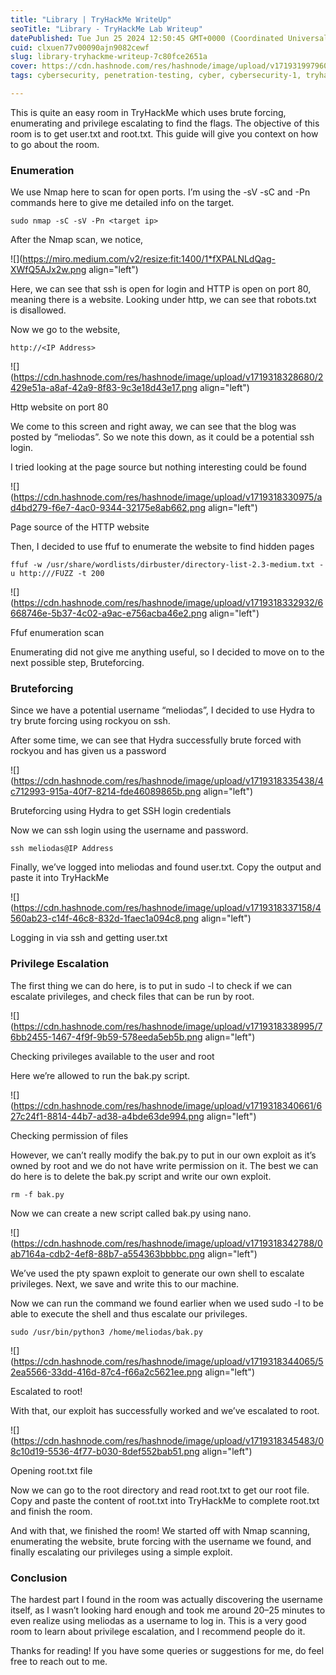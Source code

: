 ```yaml
---
title: "Library | TryHackMe WriteUp"
seoTitle: "Library - TryHackMe Lab Writeup"
datePublished: Tue Jun 25 2024 12:50:45 GMT+0000 (Coordinated Universal Time)
cuid: clxuen77v00090ajn9082cewf
slug: library-tryhackme-writeup-7c80fce2651a
cover: https://cdn.hashnode.com/res/hashnode/image/upload/v1719319979602/50e12ae6-5cf8-4d71-b835-7eaf1af9a5e2.png
tags: cybersecurity, penetration-testing, cyber, cybersecurity-1, tryhackme, cybersec, write-up, red-team, red-teaming, ctf-writeup, cyber-2

---
```


This is quite an easy room in TryHackMe which uses brute forcing, enumerating and privilege escalating to find the flags. The objective of this room is to get user.txt and root.txt. This guide will give you context on how to go about the room.

### Enumeration

We use Nmap here to scan for open ports. I’m using the -sV -sC and -Pn commands here to give me detailed info on the target.

`sudo nmap -sC -sV -Pn <target ip>`

After the Nmap scan, we notice,

![](https://miro.medium.com/v2/resize:fit:1400/1*fXPALNLdQag-XWfQ5AJx2w.png align="left")

Here, we can see that ssh is open for login and HTTP is open on port 80, meaning there is a website. Looking under http, we can see that robots.txt is disallowed.

Now we go to the website,

`http://<IP Address>`

![](https://cdn.hashnode.com/res/hashnode/image/upload/v1719318328680/2429e51a-a8af-42a9-8f83-9c3e18d43e17.png align="left")

Http website on port 80

We come to this screen and right away, we can see that the blog was posted by “meliodas”. So we note this down, as it could be a potential ssh login.

I tried looking at the page source but nothing interesting could be found

![](https://cdn.hashnode.com/res/hashnode/image/upload/v1719318330975/ad4bd279-f6e7-4ac0-9344-32175e8ab662.png align="left")

Page source of the HTTP website

Then, I decided to use ffuf to enumerate the website to find hidden pages

`ffuf -w /usr/share/wordlists/dirbuster/directory-list-2.3-medium.txt -u http:///FUZZ -t 200`

![](https://cdn.hashnode.com/res/hashnode/image/upload/v1719318332932/6668746e-5b37-4c02-a9ac-e756acba46e2.png align="left")

Ffuf enumeration scan

Enumerating did not give me anything useful, so I decided to move on to the next possible step, Bruteforcing.

### Bruteforcing

Since we have a potential username “meliodas”, I decided to use Hydra to try brute forcing using rockyou on ssh.

After some time, we can see that Hydra successfully brute forced with rockyou and has given us a password

![](https://cdn.hashnode.com/res/hashnode/image/upload/v1719318335438/4c712993-915a-40f7-8214-fde46089865b.png align="left")

Bruteforcing using Hydra to get SSH login credentials

Now we can ssh login using the username and password.

`ssh meliodas@IP Address`

Finally, we’ve logged into meliodas and found user.txt. Copy the output and paste it into TryHackMe

![](https://cdn.hashnode.com/res/hashnode/image/upload/v1719318337158/4560ab23-c14f-46c8-832d-1faec1a094c8.png align="left")

Logging in via ssh and getting user.txt

### Privilege Escalation

The first thing we can do here, is to put in sudo -l to check if we can escalate privileges, and check files that can be run by root.

![](https://cdn.hashnode.com/res/hashnode/image/upload/v1719318338995/76bb2455-1467-4f9f-9b59-578eeda5eb5b.png align="left")

Checking privileges available to the user and root

Here we’re allowed to run the bak.py script.

![](https://cdn.hashnode.com/res/hashnode/image/upload/v1719318340661/627c24f1-8814-44b7-ad38-a4bde63de994.png align="left")

Checking permission of files

However, we can’t really modify the bak.py to put in our own exploit as it’s owned by root and we do not have write permission on it. The best we can do here is to delete the bak.py script and write our own exploit.

`rm -f bak.py`

Now we can create a new script called bak.py using nano.

![](https://cdn.hashnode.com/res/hashnode/image/upload/v1719318342788/0ab7164a-cdb2-4ef8-88b7-a554363bbbbc.png align="left")

We’ve used the pty spawn exploit to generate our own shell to escalate privileges. Next, we save and write this to our machine.

Now we can run the command we found earlier when we used sudo -l to be able to execute the shell and thus escalate our privileges.

`sudo /usr/bin/python3 /home/meliodas/bak.py`

![](https://cdn.hashnode.com/res/hashnode/image/upload/v1719318344065/52ea5566-33dd-416d-87c4-f66a2c5621ee.png align="left")

Escalated to root!

With that, our exploit has successfully worked and we’ve escalated to root.

![](https://cdn.hashnode.com/res/hashnode/image/upload/v1719318345483/08c10d19-5536-4f77-b030-8def552bab51.png align="left")

Opening root.txt file

Now we can go to the root directory and read root.txt to get our root file. Copy and paste the content of root.txt into TryHackMe to complete root.txt and finish the room.

And with that, we finished the room! We started off with Nmap scanning, enumerating the website, brute forcing with the username we found, and finally escalating our privileges using a simple exploit.

### Conclusion

The hardest part I found in the room was actually discovering the username itself, as I wasn’t looking hard enough and took me around 20–25 minutes to even realize using meliodas as a username to log in. This is a very good room to learn about privilege escalation, and I recommend people do it.

Thanks for reading! If you have some queries or suggestions for me, do feel free to reach out to me.